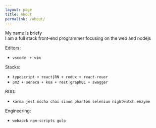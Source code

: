 ```yaml
---
layout: page
title: About
permalink: /about/
---
```


My name is briefy  
I am a full stack front-end programmer focusing on the web and nodejs  

Editors:  
* `vscode　+ vim`   

Stacks:  
* `typescript + react|RN + redux + react-rouer `  
* `pm2 + seneca + koa + rest|graphQL + swagger `

BDD: 
* `karma jest mocha chai sinon phantom selenium nightwatch enzyme`

Engineering:
* `webapck npm-scripts gulp` 


